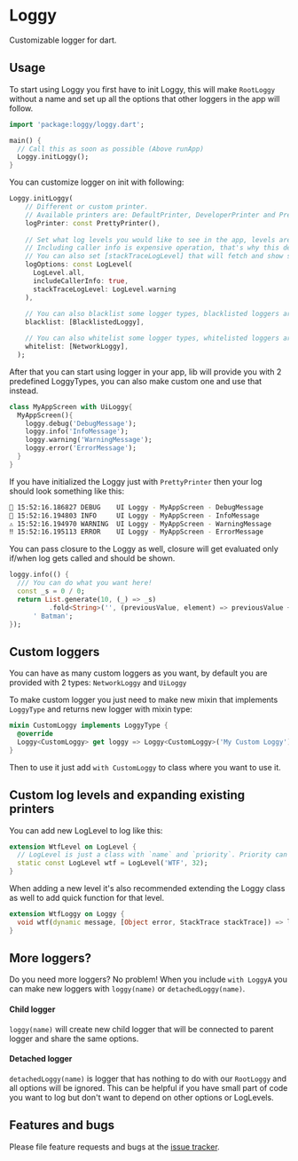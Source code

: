 # Loggy
Customizable logger for dart.


## Usage
To start using Loggy you first have to init Loggy, this will make `RootLoggy` without a name and set up 
all the options that other loggers in the app will follow.
```dart
import 'package:loggy/loggy.dart';

main() {
  // Call this as soon as possible (Above runApp)
  Loggy.initLoggy();
}
```

You can customize logger on init with following:
```dart
Loggy.initLoggy(
    // Different or custom printer.
    // Available printers are: DefaultPrinter, DeveloperPrinter and PrettyPrinter
    logPrinter: const PrettyPrinter(),
    
    // Set what log levels you would like to see in the app, levels are: all, debug, info, warning, error, off
    // Including caller info is expensive operation, that's why this defaults to false
    // You can also set [stackTraceLogLevel] that will fetch and show stack trace before the log was called
    logOptions: const LogLevel(
      LogLevel.all,
      includeCallerInfo: true,
      stackTraceLogLevel: LogLevel.warning
    ),
    
    // You can also blacklist some logger types, blacklisted loggers are not shown
    blacklist: [BlacklistedLoggy],

    // You can also whitelist some logger types, whitelisted loggers are the ONLY ones being shown
    whitelist: [NetworkLoggy],
  );
```

After that you can start using logger in your app, lib will provide you with 2 predefined LoggyTypes, you can 
also make custom one and use that instead.
```dart
class MyAppScreen with UiLoggy{
  MyAppScreen(){
    loggy.debug('DebugMessage');
    loggy.info('InfoMessage');
    loggy.warning('WarningMessage');
    loggy.error('ErrorMessage');
  }
}
```

If you have initialized the Loggy just with `PrettyPrinter` then your log should look something like this:
```bash
🐛 15:52:16.186827 DEBUG    UI Loggy - MyAppScreen - DebugMessage
👻 15:52:16.194803 INFO     UI Loggy - MyAppScreen - InfoMessage
⚠️ 15:52:16.194970 WARNING  UI Loggy - MyAppScreen - WarningMessage
‼️ 15:52:16.195113 ERROR    UI Loggy - MyAppScreen - ErrorMessage
```

You can pass closure to the Loggy as well, closure will get evaluated only if/when log gets
called and should be shown.
```dart
loggy.info(() {
  /// You can do what you want here!
  const _s = 0 / 0;
  return List.generate(10, (_) => _s)
          .fold<String>('', (previousValue, element) => previousValue += element.toString()) +
      ' Batman';
});
```

## Custom loggers
You can have as many custom loggers as you want, by default you are provided with 2 types:
`NetworkLoggy` and `UiLoggy`

To make custom logger you just need to make new mixin that implements `LoggyType` and
returns new logger with mixin type:

```dart
mixin CustomLoggy implements LoggyType {
  @override
  Loggy<CustomLoggy> get loggy => Loggy<CustomLoggy>('My Custom Loggy');
}
```

Then to use it just add `with CustomLoggy` to class where you want to use it.

## Custom log levels and expanding existing printers
You can add new LogLevel to log like this:
```dart
extension WtfLevel on LogLevel {
  // LogLevel is just a class with `name` and `priority`. Priority can go from 1 - 99 inclusive.
  static const LogLevel wtf = LogLevel('WTF', 32);
}
```
When adding a new level it's also recommended extending the Loggy class as well to add quick function for that level.
```dart
extension WtfLoggy on Loggy {
  void wtf(dynamic message, [Object error, StackTrace stackTrace]) => log(WtfLevel.wtf, message, error, stackTrace);
}
```

## More loggers?
Do you need more loggers? No problem!
When you include `with LoggyA` you can make new loggers with `loggy(name)` or `detachedLoggy(name)`.

#### Child logger
`loggy(name)` will create new child logger that will be connected to parent logger and share the same options.

#### Detached logger
`detachedLoggy(name)` is logger that has nothing to do with our `RootLoggy` and all options will be ignored.
This can be helpful if you have small part of code you want to log but don't want to depend on other options or LogLevels. 

## Features and bugs
Please file feature requests and bugs at the [issue tracker][tracker].

[tracker]: https://github.com/infinum/floggy/issues
